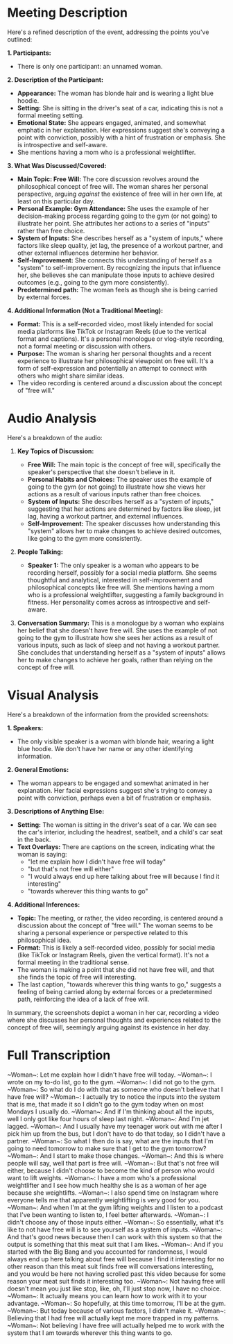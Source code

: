 # Meeting Description

Here's a refined description of the event, addressing the points you've outlined:

**1. Participants:**

*   There is only one participant: an unnamed woman.

**2. Description of the Participant:**

*   **Appearance:** The woman has blonde hair and is wearing a light blue hoodie.
*   **Setting:** She is sitting in the driver's seat of a car, indicating this is not a formal meeting setting.
*   **Emotional State:** She appears engaged, animated, and somewhat emphatic in her explanation. Her expressions suggest she's conveying a point with conviction, possibly with a hint of frustration or emphasis. She is introspective and self-aware.
*    She mentions having a mom who is a professional weightlifter.

**3. What Was Discussed/Covered:**

*   **Main Topic: Free Will:** The core discussion revolves around the philosophical concept of free will. The woman shares her personal perspective, arguing *against* the existence of free will in her own life, at least on this particular day.
*   **Personal Example: Gym Attendance:** She uses the example of her decision-making process regarding going to the gym (or not going) to illustrate her point. She attributes her actions to a series of "inputs" rather than free choice.
*   **System of Inputs:** She describes herself as a "system of inputs," where factors like sleep quality, jet lag, the presence of a workout partner, and other external influences determine her behavior.
*   **Self-Improvement:** She connects this understanding of herself as a "system" to self-improvement. By recognizing the inputs that influence her, she believes she can manipulate those inputs to achieve desired outcomes (e.g., going to the gym more consistently).
* **Predetermined path:** The woman feels as though she is being carried by external forces.

**4. Additional Information (Not a Traditional Meeting):**

*   **Format:** This is a self-recorded video, most likely intended for social media platforms like TikTok or Instagram Reels (due to the vertical format and captions). It's a personal monologue or vlog-style recording, not a formal meeting or discussion with others.
*   **Purpose:** The woman is sharing her personal thoughts and a recent experience to illustrate her philosophical viewpoint on free will. It's a form of self-expression and potentially an attempt to connect with others who might share similar ideas.
*   The video recording is centered around a discussion about the concept of "free will."



# Audio Analysis

Here's a breakdown of the audio:

1.  **Key Topics of Discussion:**
    *   **Free Will:** The main topic is the concept of free will, specifically the speaker's perspective that she doesn't believe in it.
    *   **Personal Habits and Choices:** The speaker uses the example of going to the gym (or not going) to illustrate how she views her actions as a result of various inputs rather than free choices.
    *   **System of Inputs:** She describes herself as a "system of inputs," suggesting that her actions are determined by factors like sleep, jet lag, having a workout partner, and external influences.
    *   **Self-Improvement:** The speaker discusses how understanding this "system" allows her to make changes to achieve desired outcomes, like going to the gym more consistently.

2.  **People Talking:**
    *   **Speaker 1:** The only speaker is a woman who appears to be recording herself, possibly for a social media platform. She seems thoughtful and analytical, interested in self-improvement and philosophical concepts like free will. She mentions having a mom who is a professional weightlifter, suggesting a family background in fitness. Her personality comes across as introspective and self-aware.

3.  **Conversation Summary:**
    This is a monologue by a woman who explains her belief that she doesn't have free will. She uses the example of not going to the gym to illustrate how she sees her actions as a result of various inputs, such as lack of sleep and not having a workout partner. She concludes that understanding herself as a "system of inputs" allows her to make changes to achieve her goals, rather than relying on the concept of free will.



# Visual Analysis

Here's a breakdown of the information from the provided screenshots:

**1. Speakers:**

*   The only visible speaker is a woman with blonde hair, wearing a light blue hoodie. We don't have her name or any other identifying information.

**2. General Emotions:**

*   The woman appears to be engaged and somewhat animated in her explanation. Her facial expressions suggest she's trying to convey a point with conviction, perhaps even a bit of frustration or emphasis.

**3. Descriptions of Anything Else:**

*   **Setting:** The woman is sitting in the driver's seat of a car. We can see the car's interior, including the headrest, seatbelt, and a child's car seat in the back.
*   **Text Overlays:** There are captions on the screen, indicating what the woman is saying:
    *   "let me explain how I didn't have free will today"
    *   "but that's not free will either"
    *   "I would always end up here talking about free will because I find it interesting"
    *   "towards wherever this thing wants to go"

**4. Additional Inferences:**

*   **Topic:** The meeting, or rather, the video recording, is centered around a discussion about the concept of "free will." The woman seems to be sharing a personal experience or perspective related to this philosophical idea.
*   **Format:** This is likely a self-recorded video, possibly for social media (like TikTok or Instagram Reels, given the vertical format). It's not a formal meeting in the traditional sense.
*   The woman is making a point that she did not have free will, and that she finds the topic of free will interesting.
*   The last caption, "towards wherever this thing wants to go," suggests a feeling of being carried along by external forces or a predetermined path, reinforcing the idea of a lack of free will.

In summary, the screenshots depict a woman in her car, recording a video where she discusses her personal thoughts and experiences related to the concept of free will, seemingly arguing against its existence in her day.



# Full Transcription

~Woman~: Let me explain how I didn't have free will today.
~Woman~: I wrote on my to-do list, go to the gym.
~Woman~: I did not go to the gym.
~Woman~: So what do I do with that as someone who doesn't believe that I have free will?
~Woman~: I actually try to notice the inputs into the system that is me, that made it so I didn't go to the gym today when on most Mondays I usually do.
~Woman~: And if I'm thinking about all the inputs, well I only got like four hours of sleep last night.
~Woman~: And I'm jet lagged.
~Woman~: And I usually have my teenager work out with me after I pick him up from the bus, but I don't have to do that today, so I didn't have a partner.
~Woman~: So what I then do is say, what are the inputs that I'm going to need tomorrow to make sure that I get to the gym tomorrow?
~Woman~: And I start to make those changes.
~Woman~: And this is where people will say, well that part is free will.
~Woman~: But that's not free will either, because I didn't choose to become the kind of person who would want to lift weights.
~Woman~: I have a mom who's a professional weightlifter and I see how much healthy she is as a woman of her age because she weightlifts.
~Woman~: I also spend time on Instagram where everyone tells me that apparently weightlifting is very good for you.
~Woman~: And when I'm at the gym lifting weights and I listen to a podcast that I've been wanting to listen to, I feel better afterwards.
~Woman~: I didn't choose any of those inputs either.
~Woman~: So essentially, what it's like to not have free will is to see yourself as a system of inputs.
~Woman~: And that's good news because then I can work with this system so that the output is something that this meat suit that I am likes.
~Woman~: And if you started with the Big Bang and you accounted for randomness, I would always end up here talking about free will because I find it interesting for no other reason than this meat suit finds free will conversations interesting, and you would be here not having scrolled past this video because for some reason your meat suit finds it interesting too.
~Woman~: Not having free will doesn't mean you just like stop, like, oh, I'll just stop now, I have no choice.
~Woman~: It actually means you can learn how to work with it to your advantage.
~Woman~: So hopefully, at this time tomorrow, I'll be at the gym.
~Woman~: But today because of various factors, I didn't make it.
~Woman~: Believing that I had free will actually kept me more trapped in my patterns.
~Woman~: Not believing I have free will actually helped me to work with the system that I am towards wherever this thing wants to go.